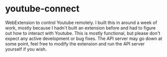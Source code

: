 # youtube-connect
WebExtension to control Youtube remotely. I built this in around a week of work, mostly because I hadn't built an extension before and had to figure out how to interact with Youtube. This is mostly functional, but please don't expect any active development or bug fixes. The API server may go down at some point, feel free to modify the extension and run the API server yourself if you wish. 
